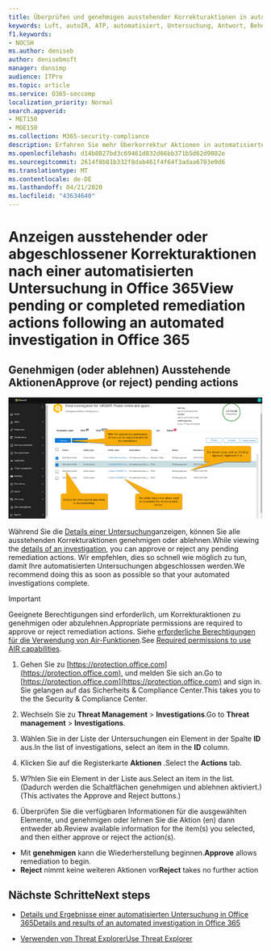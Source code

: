 ```yaml
---
title: Überprüfen und genehmigen ausstehender Korrekturaktionen in automatisierter Untersuchung und Antwort
keywords: Luft, autoIR, ATP, automatisiert, Untersuchung, Antwort, Behebung, Bedrohungen, erweitert, Bedrohung, Schutz
f1.keywords:
- NOCSH
ms.author: deniseb
author: denisebmsft
manager: dansimp
audience: ITPro
ms.topic: article
ms.service: O365-seccomp
localization_priority: Normal
search.appverid:
- MET150
- MOE150
ms.collection: M365-security-compliance
description: Erfahren Sie mehr Überkorrektur Aktionen in automatisierten Ermittlungs-und Antwortfunktionen in Office 365 Advanced Threat Protection-Plan 2.
ms.openlocfilehash: d14b8827bd3c69461d832d66bb371b5d62d9802e
ms.sourcegitcommit: 2614f8b81b332f8dab461f4f64f3adaa6703e0d6
ms.translationtype: MT
ms.contentlocale: de-DE
ms.lasthandoff: 04/21/2020
ms.locfileid: "43634640"
---
```

# <a name="view-pending-or-completed-remediation-actions-following-an-automated-investigation-in-office-365"></a><span data-ttu-id="c1868-104">Anzeigen ausstehender oder abgeschlossener Korrekturaktionen nach einer automatisierten Untersuchung in Office 365</span><span class="sxs-lookup"><span data-stu-id="c1868-104">View pending or completed remediation actions following an automated investigation in Office 365</span></span>

## <a name="approve-or-reject-pending-actions"></a><span data-ttu-id="c1868-105">Genehmigen (oder ablehnen) Ausstehende Aktionen</span><span class="sxs-lookup"><span data-stu-id="c1868-105">Approve (or reject) pending actions</span></span>

![Seite "Luft Ermittlungsaktionen"](../../media/air-investigationactionspage.png)

<span data-ttu-id="c1868-107">Während Sie die [Details einer Untersuchung](air-view-investigation-results.md)anzeigen, können Sie alle ausstehenden Korrekturaktionen genehmigen oder ablehnen.</span><span class="sxs-lookup"><span data-stu-id="c1868-107">While viewing the [details of an investigation](air-view-investigation-results.md), you can approve or reject any pending remediation actions.</span></span> <span data-ttu-id="c1868-108">Wir empfehlen, dies so schnell wie möglich zu tun, damit Ihre automatisierten Untersuchungen abgeschlossen werden.</span><span class="sxs-lookup"><span data-stu-id="c1868-108">We recommend doing this as soon as possible so that your automated investigations complete.</span></span>

> [!IMPORTANT]
> <span data-ttu-id="c1868-109">Geeignete Berechtigungen sind erforderlich, um Korrekturaktionen zu genehmigen oder abzulehnen.</span><span class="sxs-lookup"><span data-stu-id="c1868-109">Appropriate permissions are required to approve or reject remediation actions.</span></span> <span data-ttu-id="c1868-110">Siehe [erforderliche Berechtigungen für die Verwendung von Air-Funktionen](office-365-air.md#required-permissions-to-use-air-capabilities).</span><span class="sxs-lookup"><span data-stu-id="c1868-110">See [Required permissions to use AIR capabilities](office-365-air.md#required-permissions-to-use-air-capabilities).</span></span>

1. <span data-ttu-id="c1868-111">Gehen Sie zu [https://protection.office.com](https://protection.office.com), und melden Sie sich an.</span><span class="sxs-lookup"><span data-stu-id="c1868-111">Go to [https://protection.office.com](https://protection.office.com) and sign in.</span></span> <span data-ttu-id="c1868-112">Sie gelangen auf das Sicherheits & Compliance Center.</span><span class="sxs-lookup"><span data-stu-id="c1868-112">This takes you to the the Security & Compliance Center.</span></span>

2. <span data-ttu-id="c1868-113">Wechseln Sie zu **Threat Management** > **Investigations**.</span><span class="sxs-lookup"><span data-stu-id="c1868-113">Go to **Threat management** > **Investigations**.</span></span>

3. <span data-ttu-id="c1868-114">Wählen Sie in der Liste der Untersuchungen ein Element in der Spalte **ID** aus.</span><span class="sxs-lookup"><span data-stu-id="c1868-114">In the list of investigations, select an item in the **ID** column.</span></span> 

4. <span data-ttu-id="c1868-115">Klicken Sie auf die Registerkarte **Aktionen** .</span><span class="sxs-lookup"><span data-stu-id="c1868-115">Select the **Actions** tab.</span></span>

5. <span data-ttu-id="c1868-116">W?hlen Sie ein Element in der Liste aus.</span><span class="sxs-lookup"><span data-stu-id="c1868-116">Select an item in the list.</span></span> <span data-ttu-id="c1868-117">(Dadurch werden die Schaltflächen genehmigen und ablehnen aktiviert.)</span><span class="sxs-lookup"><span data-stu-id="c1868-117">(This activates the Approve and Reject buttons.)</span></span>

6. <span data-ttu-id="c1868-118">Überprüfen Sie die verfügbaren Informationen für die ausgewählten Elemente, und genehmigen oder lehnen Sie die Aktion (en) dann entweder ab.</span><span class="sxs-lookup"><span data-stu-id="c1868-118">Review available information for the item(s) you selected, and then either approve or reject the action(s).</span></span> 
 - <span data-ttu-id="c1868-119">Mit **genehmigen** kann die Wiederherstellung beginnen.</span><span class="sxs-lookup"><span data-stu-id="c1868-119">**Approve** allows remediation to begin.</span></span>
 - <span data-ttu-id="c1868-120">**Reject** nimmt keine weiteren Aktionen vor</span><span class="sxs-lookup"><span data-stu-id="c1868-120">**Reject** takes no further action</span></span>

## <a name="next-steps"></a><span data-ttu-id="c1868-121">Nächste Schritte</span><span class="sxs-lookup"><span data-stu-id="c1868-121">Next steps</span></span>

- [<span data-ttu-id="c1868-122">Details und Ergebnisse einer automatisierten Untersuchung in Office 365</span><span class="sxs-lookup"><span data-stu-id="c1868-122">Details and results of an automated investigation in Office 365</span></span>](air-view-investigation-results.md)

- [<span data-ttu-id="c1868-123">Verwenden von Threat Explorer</span><span class="sxs-lookup"><span data-stu-id="c1868-123">Use Threat Explorer</span></span>](threat-explorer.md)